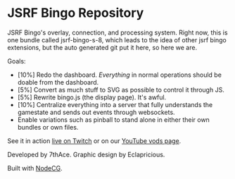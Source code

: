# JSRF Bingo Repository

JSRF Bingo's overlay, connection, and processing system.
Right now, this is one bundle called jsrf-bingo-s-8, which leads to the idea of other jsrf bingo extensions, but the auto generated git put it here, so here we are.

Goals:
- [10%] Redo the dashboard. *Everything* in normal operations should be doable from the dashboard. 
- [5%] Convert as much stuff to SVG as possible to control it through JS.
- [5%] Rewrite bingo.js (the display page). It's awful.
- [10%] Centralize everything into a server that fully understands the gamestate and sends out events through websockets.
- Enable variations such as pinball to stand alone in either their own bundles or own files.

See it in action [live on Twitch](https://twitch.tv/jsrfbingo) or on our [YouTube vods page](https://www.youtube.com/@JSRFBingo).

Developed by 7thAce. Graphic design by Eclapricious.

Built with [NodeCG](http://github.com/nodecg/nodecg).



